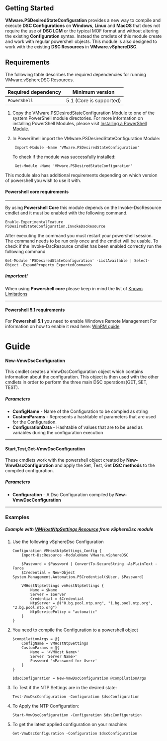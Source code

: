 ## Getting Started

**VMware.PSDesiredStateConfiguration** provides a new way to compile and execute **DSC Configurations** on **Windows**, **Linux** and **MacOS** that does not require the use of **DSC LCM** or the typical MOF format and without altering the existing **Configuration** syntax.  Instead the cmdlets of this module create and work with regular powershell objects. This module is also designed to work with the existing **DSC Resources** in **VMware.vSphereDSC**.  

## Requirements

The following table describes the required dependencies for running VMware.vSphereDSC Resources.

 **Required dependency**   | **Minimum version**
-------------------------- | -------------------
`PowerShell`               | 5.1 (Core is supported)

1. Copy the VMware.PSDesiredStateConfiguration Module to one of the system PowerShell module directories. For more information on installing PowerShell Modules, please visit [Installing a PowerShell Module](https://docs.microsoft.com/en-us/powershell/module/powershellget/install-module?view=powershell-7).
2. In PowerShell import the VMware.PSDesiredStateConfiguration Module:
   ```
    Import-Module -Name 'VMware.PSDesiredStateConfiguration'
   ```

   To check if the module was successfully installed:
   ```
    Get-Module -Name 'VMware.PSDesiredStateConfiguration'
   ```
This module also has additional requirements depending on which version of powershell you wish to use it with.

#### Powershell core requirements
---
By using **Powershell Core** this module depends on the Invoke-DscResource cmdlet and it must be enabled with the following command.
```
Enable-ExperimentalFeature PSDesiredStateConfiguration.InvokeDscResource
```
 After executing the command you must restart your powershell session. The command needs to be run only once and the cmdlet will be usable.
 To check if the Invoke-DscResource cmdlet has been enabled correctly run the following command
```
Get-Module 'PSDesiredStateConfiguration' -ListAvailable | Select-Object -ExpandProperty ExportedCommands
```
##### Important!
When using **Powershell core** please keep in mind the list of [Known Limitations](https://github.com/vmware/dscr-for-vmware/blob/master/LIMITATIONS.md)

---
#### Powershell 5.1 requirements
For **Powershell 5.1** you need to enable Windows Remote Management
For information on how to enable it read here: [WinRM guide](https://docs.microsoft.com/en-us/windows/win32/winrm/installation-and-configuration-for-windows-remote-management)

# Guide
#### New-VmwDscConfiguration
This cmdlet creates a VmwDscConfiguration object which contains information about the configuration. This object is then used with the other cmdlets in order to perform the three main DSC operations(GET, SET, TEST).

##### Parameters
- **ConfigName** - Name of the Configuration to be compied as string
- **CustomParams** - Represents a hashtable of parameters that are used for the Configuration.
- **ConfigurationData** - Hashtable of values that are to be used as variables during the configuration execution
---
#### Start,Test,Get-VmwDscConfiguration
These cmdlets work with the powershell object created by **New-VmwDscConfiguration** and apply the Set, Test, Get **DSC methods** to the compiled configuration.

##### Parameters
- **Configuration** - A Dsc Configuration compiled by **New-VmwDscConfiguration**

---
### Examples

##### Example with [VMHostNtpSettings Resource](https://github.com/vmware/dscr-for-vmware/wiki/VMHostNtpSettings) from vSphereDsc module

1. Use the following vSphereDsc Configuration
    ```
    Configuration VMHostNtpSettings_Config {
        Import-DscResource -ModuleName VMware.vSphereDSC
    
        $Password = $Password | ConvertTo-SecureString -AsPlainText -Force
        $Credential = New-Object System.Management.Automation.PSCredential($User, $Password)
    
        VMHostNtpSettings vmHostNtpSettings {
            Name = $Name
            Server = $Server
            Credential = $Credential
            NtpServer = @("0.bg.pool.ntp.org", "1.bg.pool.ntp.org", "2.bg.pool.ntp.org")
            NtpServicePolicy = "automatic"
        }
    }
    ```

2. You need to compile the Configuration to a powershell object
    ```
    $compilationArgs = @{
        ConfigName = VMHostNtpSettings
        CustomParams = @{
            Name = '<VMHost Name>'
            Server 'Server Name>'
            Password '<Password for User>'
        }
    }

    $dscConfiguration = New-VmwDscConfiguration @compilationArgs
    ```
3. To Test if the NTP Settings are in the desired state:
    ```
    Test-VmwDscConfiguration -Configuration $dscConfiguration 
    ```
4. To Apply the NTP Configuration:
    ```
    Start-VmwDscConfiguration -Configuration $dscConfiguration
    ```
5. To get the latest applied configuration on your machine:
    ```
    Get-VmwDscConfiguration -Configuration $dscConfiguration
    ```
